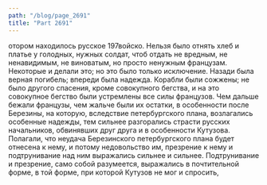```yaml
---
path: "/blog/page_2691"
title: "Part 2691"
---
```


отором находилось русское 197войско. Нельзя было отнять хлеб и платье у голодных, нужных солдат, чтоб отдать не вредным, не ненавидимым, не виноватым, но просто ненужным французам. Некоторые и делали это; но это было только исключение.
Назади была верная погибель; впереди была надежда. Корабли были сожжены; не было другого спасения, кроме совокупного бегства, и на это совокупное бегство были устремлены все силы французов.
Чем дальше бежали французы, чем жальче были их остатки, в особенности после Березины, на которую, вследствие петербургского плана, возлагались особенные надежды, тем сильнее разгорались страсти русских начальников, обвинявших друг друга и в особенности Кутузова. Полагали, что неудача Березинского петербургского плана будет отнесена к нему, и потому недовольство им, презрение к нему и подтрунивание над ним выражались сильнее и сильнее. Подтрунивание и презрение, само собой разумеется, выражались в почтительной форме, в той форме, при которой Кутузов не мог и спросить, 
